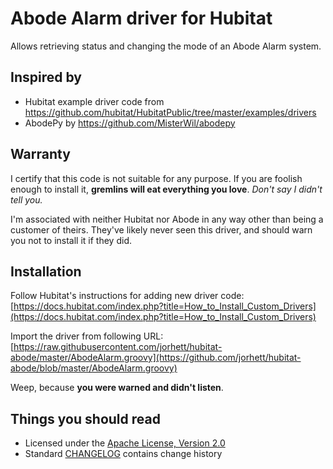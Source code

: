 # Abode Alarm driver for Hubitat

Allows retrieving status and changing the mode of an Abode Alarm system.

## Inspired by

* Hubitat example driver code from https://github.com/hubitat/HubitatPublic/tree/master/examples/drivers
* AbodePy by https://github.com/MisterWil/abodepy

## Warranty

I certify that this code is not suitable for any purpose.
If you are foolish enough to install it, **gremlins will eat everything you love**.
*Don't say I didn't tell you.*

I'm associated with neither Hubitat nor Abode in any way other than being a customer of theirs.
They've likely never seen this driver, and should warn you not to install it if they did.

## Installation

Follow Hubitat's instructions for adding new driver code: 
  [https://docs.hubitat.com/index.php?title=How_to_Install_Custom_Drivers](https://docs.hubitat.com/index.php?title=How_to_Install_Custom_Drivers)

Import the driver from following URL:
  [https://raw.githubusercontent.com/jorhett/hubitat-abode/master/AbodeAlarm.groovy](https://github.com/jorhett/hubitat-abode/blob/master/AbodeAlarm.groovy)

Weep, because **you were warned and didn't listen**.

## Things you should read

* Licensed under the [Apache License, Version 2.0](LICENSE)
* Standard [CHANGELOG](CHANGELOG.md) contains change history
